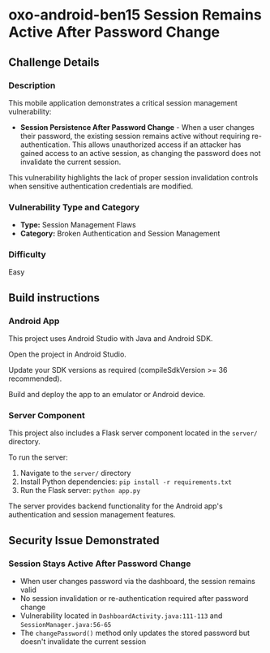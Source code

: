 # oxo-android-ben15 Session Remains Active After Password Change

## Challenge Details

### Description

This mobile application demonstrates a critical session management vulnerability:

- **Session Persistence After Password Change** - When a user changes their password, the existing session remains active without requiring re-authentication. This allows unauthorized access if an attacker has gained access to an active session, as changing the password does not invalidate the current session.

This vulnerability highlights the lack of proper session invalidation controls when sensitive authentication credentials are modified.

### Vulnerability Type and Category
- **Type:** Session Management Flaws
- **Category:** Broken Authentication and Session Management

### Difficulty
Easy

## Build instructions

### Android App
This project uses Android Studio with Java and Android SDK.

Open the project in Android Studio.

Update your SDK versions as required (compileSdkVersion >= 36 recommended).

Build and deploy the app to an emulator or Android device.

### Server Component
This project also includes a Flask server component located in the `server/` directory.

To run the server:
1. Navigate to the `server/` directory
2. Install Python dependencies: `pip install -r requirements.txt`
3. Run the Flask server: `python app.py`

The server provides backend functionality for the Android app's authentication and session management features.

## Security Issue Demonstrated

### Session Stays Active After Password Change
- When user changes password via the dashboard, the session remains valid
- No session invalidation or re-authentication required after password change
- Vulnerability located in `DashboardActivity.java:111-113` and `SessionManager.java:56-65`
- The `changePassword()` method only updates the stored password but doesn't invalidate the current session